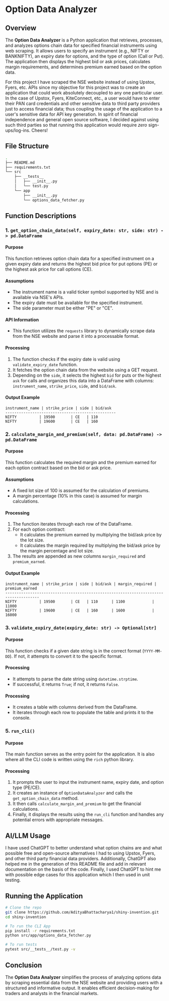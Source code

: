 # Option Data Analyzer

## Overview

The **Option Data Analyzer** is a Python application that retrieves, processes, and analyzes options chain data for specified financial instruments using web scraping. It allows users to specify an instrument (e.g., NIFTY or BANKNIFTY), an expiry date for options, and the type of option (Call or Put). The application then displays the highest bid or ask prices, calculates margin requirements, and determines premium earned based on the option data.

For this project I have scraped the NSE website instead of using Upstox, Fyers, etc. APIs since my objective for this project was to create an application that could work absolutely decoupled to any one particular user. In the case of Upstox, Fyers, KiteConnect, etc., a user would have to enter their PAN card credentials and other sensitive data to third party providers just to access financial data; thus coupling the usage of the application to a user's sensitive data for API key generation. In spirit of financial independence and general open source software, I decided against using such third parties so that running this application would require _zero_ sign-ups/log-ins. Cheers!

## File Structure

```sh
.
├── README.md
├── requirements.txt
└── src
    ├── __tests__
    │   ├── __init__.py
    │   └── test.py
    └── app
        ├── __init__.py
        └── options_data_fetcher.py
```

## Function Descriptions

### 1. `get_option_chain_data(self, expiry_date: str, side: str) -> pd.DataFrame`

#### Purpose

This function retrieves option chain data for a specified instrument on a given expiry date and returns the highest bid price for put options (PE) or the highest ask price for call options (CE).

#### Assumptions

-   The instrument name is a valid ticker symbol supported by NSE and is available via NSE's APIs.
-   The expiry date must be available for the specified instrument.
-   The side parameter must be either "PE" or "CE".

#### API Information

-   This function utilizes the `requests` library to dynamically scrape data from the NSE website and parse it into a processable format.

#### Processing

1. The function checks if the expiry date is valid using `validate_expiry_date` function.
2. It fetches the option chain data from the website using a GET request.
3. Depending on the `side`, it selects the highest `bid` for puts or the highest `ask` for calls and organizes this data into a DataFrame with columns: `instrument_name`, `strike_price`, `side`, and `bid/ask`.

#### Output Example

```plaintext
instrument_name | strike_price | side | bid/ask
-------------------------------------------------
NIFTY          | 19500       | CE   | 110
NIFTY          | 19600       | CE   | 160
```

### 2. `calculate_margin_and_premium(self, data: pd.DataFrame) -> pd.DataFrame`

#### Purpose

This function calculates the required margin and the premium earned for each option contract based on the bid or ask price.

#### Assumptions

-   A fixed lot size of 100 is assumed for the calculation of premiums.
-   A margin percentage (10% in this case) is assumed for margin calculations.

#### Processing

1. The function iterates through each row of the DataFrame.
2. For each option contract:
    - It calculates the premium earned by multiplying the bid/ask price by the lot size.
    - It calculates the margin required by multiplying the bid/ask price by the margin percentage and lot size.
3. The results are appended as new columns `margin_required` and `premium_earned`.

#### Output Example

```plaintext
instrument_name | strike_price | side | bid/ask | margin_required | premium_earned
-------------------------------------------------------------------------------------
NIFTY          | 19500       | CE   | 110      | 1100            | 11000
NIFTY          | 19600       | CE   | 160      | 1600            | 16000
```

### 3. `validate_expiry_date(expiry_date: str) -> Optional[str]`

#### Purpose

This function checks if a given date string is in the correct format (`YYYY-MM-DD`). If not, it attempts to convert it to the specific format.

#### Processing

-   It attempts to parse the date string using `datetime.strptime`.
-   If successful, it returns `True`; if not, it returns `False`.

#### Processing

-   It creates a table with columns derived from the DataFrame.
-   It iterates through each row to populate the table and prints it to the console.

### 5. `run_cli()`

#### Purpose

The main function serves as the entry point for the application. It is also where all the CLI code is written using the `rich` python library.

#### Processing

1. It prompts the user to input the instrument name, expiry date, and option type (PE/CE).
2. It creates an instance of `OptionDataAnalyzer` and calls the `get_option_chain_data` method.
3. It then calls `calculate_margin_and_premium` to get the financial calculations.
4. Finally, it displays the results using the `run_cli` function and handles any potential errors with appropriate messages.

## AI/LLM Usage

I have used ChatGPT to better understand what option chains are and what possible free and open-source alternatives I had to using Upstox, Fyers, and other third party financial data providers. Additionally, ChatGPT also helped me in the generation of this README file and add in relevant documentation on the basis of the code. Finally, I used ChatGPT to hint me with possible edge cases for this application which I then used in unit testing.

## Running the Application

```sh
# Clone the repo
git clone https://github.com/AdityaBhattacharya1/shiny-invention.git
cd shiny-invention

# To run the CLI App
pip install -r requirements.txt
python src/app/options_data_fetcher.py

# To run tests
pytest src/__tests__/test.py -v
```

## Conclusion

The **Option Data Analyzer** simplifies the process of analyzing options data by scraping essential data from the NSE website and providing users with a structured and informative output. It enables efficient decision-making for traders and analysts in the financial markets.

